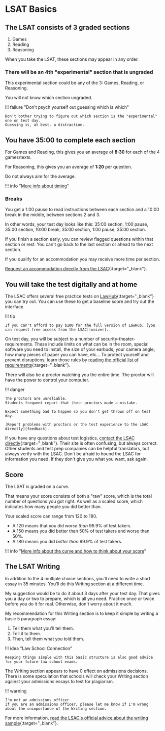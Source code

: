 # LSAT Basics

## The LSAT consists of 3 graded sections

1. Games
2. Reading
3. Reasoning

When you take the LSAT, these sections may appear in any order.

### There will be an 4th "experimental" section that is ungraded

This experimental section could be any of the 3: Games, Reading, or Reasoning.

You will not know which section ungraded.

!!! failure "Don't psych yourself out guessing which is which"

    Don't bother trying to figure out which section is the "experimental" one on test day.
    Guessing is, at best. a distraction.

## You have 35:00 to complete each section

For Games and Reading, this gives you an average of **8:30** for each of the 4 games/texts.

For Reasoning, this gives you an average of **1:20** per question.

Do not always aim for the average.

!!! info "[More info about timing][timing]"

### Breaks

You get a 1:00 pause to read instructions between each section and a 10:00 break in the middle, between sections 2 and 3.

In other words, your test day looks like this: 35:00 section, 1:00 pause, 35:00 section, 10:00 break, 35:00 section, 1:00 pause, 35:00 section.

If you finish a section early, you can review flagged questions within that section or rest.
You can't go back to the last section or ahead to the next section.

If you qualify for an accommodation you may receive more time per section.

[Request an accommodation directly from the LSAC][accommodation]{:target="_blank"}.

## You will take the test digitally and at home

The LSAC offers several free practice tests on [LawHub][lawhub]{:target="_blank"} you can try out.
You can use these to get a baseline score and try out the interface.

!!! tip

    If you can't afford to pay $100 for the full version of LawHub, [you can request free access from the LSAC][waiver].

On test day, you will be subject to a number of security-theater-requirements.
These include limits on what can be in the room, special software you need to install, the size of your earbuds, your camera angle, how many pieces of paper you can have, etc...
To protect yourself and prevent disruptions, learn those rules by [reading the official list of requirements][requirements]{:target="_blank"}.

There will also be a proctor watching you the entire time.
The proctor will have the power to control your computer.

!!! danger

    The proctors are unreliable.
    Students frequent report that their proctors made a mistake.

    Expect something bad to happen so you don't get thrown off on test day.
    
    [Report problems with proctors or the test experience to the LSAC directly][feedback].

If you have any questions about test logistics, [contact the LSAC directly][contact]{:target="_blank"}.
Their site is often confusing, but always correct.
Other students and test prep companies can be helpful translators, but always verify with the LSAC.
Don't be afraid to hound the LSAC for information you need.
If they don't give you what you want, ask again.

## Score

The LSAT is graded on a curve.

That means your score consists of both a "raw" score, which is the total number of questions you got right.
As well as a scaled score, which indicates how many people you did better than.

Your scaled score can range from 120 to 180.

- A 120 means that you did *worse than* 99.9% of test takers.
- A 150 means you did better than 50% of test takers and worse than 50%.
- A 180 means you did *better than* 99.9% of test takers.

!!! info "[More info about the curve and how to think about your score][score]"

## The LSAT Writing

In addition to the 4 multiple choice sections, you'll need to write a short essay in 35 minutes.
You'll do this Writing section at a different time.

My suggestion would be to do it about 3 days after your test day.
That gives you a day or two to prepare, which is all you need.
Practice once or twice before you do it for real.
Otherwise, don't worry about it much.

My recommendation for this Writing section is to keep it simple by writing a basic 5 paragraph essay:

1. Tell them what you'll tell them.
2. Tell it to them.
3. Then, tell them what you told them.

!!! idea "Law School Connection"

    Keeping things simple with this basic structure is also good advice for your future law school exams.

The Writing section appears to have 0 effect on admissions decisions.
There is some speculation that schools will check your Writing section against your admissions essays to test for plagiarism.

!!! warning

    I'm not an admissions officer. 
    If you are an admissions officer, please let me know if I'm wrong about the unimportance of the Writing section.

For more information, [read the LSAC's official advice about the writing sample][writing]{:target="_blank"}.

[lawhub]: https://app.lawhub.org/library
[timing]: ../time/time.md
[accommodation]: https://www.lsac.org/lsat/lsac-policy-accommodations-test-takers-disabilities
[requirements]: https://www.lsac.org/lsat/taking-lsat/getting-ready-your-lsat-exam
[contact]: https://www.lsac.org/contact
[writing]: https://www.lsac.org/lsat/taking-lsat/about-lsat-writing
[score]: ../how-to-study/scores.md
[waiver]: https://www.lsac.org/lsat/lsat-dates-deadlines-score-release-dates/lsat-cas-fees/fee-waivers-lsat-credential-assembly
[feedback]: https://www.lsac.org/lsat/taking-lsat/lsat-test-day-complaints-and-feedback
